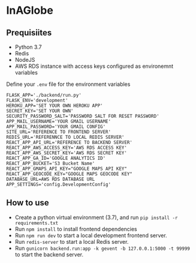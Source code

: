 # InAGlobe

## Prequisiites
- Python 3.7
- Redis
- NodeJS
- AWS RDS instance with access keys configured as environemnt variables

Define your `.env` file for the environment variables
```
FLASK_APP='./backend/run.py'
FLASK_ENV='development'
HEROKU_APP='SET YOUR OWN HEROKU APP'
SECRET_KEY='SET YOUR OWN'
SECURITY_PASSWORD_SALT='PASSWORD SALT FOR RESET PASSWORD'
APP_MAIL_USERNAME='YOUR GMAIL USERNAME'
APP_MAIL_PASSWORD='YOUR GMAIL CONFIG'
SITE_URL='REFERENCE TO FRONTEND SERVER'
REDIS_URL='REFERENNCE TO LOCAL REDIS SERVER'
REACT_APP_API_URL='REFERENCE TO BACKEND SERVER'
REACT_APP_AWS_ACCESS_KEY='AWS RDS ACCESS KEY'
REACT_APP_AWS_SECRET_KEY='AWS RDS SECRET KEY'
REACT_APP_GA_ID='GOOGLE ANALYTICS ID'
REACT_APP_BUCKET='S3 Bucket Name'
REACT_APP_GMAPS_API_KEY="GOOGLE MAPS API KEY"
REACT_APP_GEOCODE_KEY="GOOGLE MAPS GEOCODE KEY"
DATABASE_URL=AWS RDS DATABASE URL
APP_SETTINGS='config.DevelopmentConfig'
```

## How to use

- Create a python virtual environment (3.7), and run `pip install -r requirements.txt`
- Run `npm install` to install frontend dependencies
- Run `npm run dev` to start a local development frontend server.
- Run `redis-server` to start a local Redis server.
- Run `gunicorn backend.run:app -k gevent -b 127.0.0.1:5000 -t 99999` to start the backend server.
